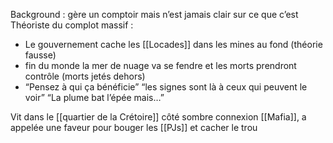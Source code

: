 Background : gère un comptoir mais n’est jamais clair sur ce que c’est
Théoriste du complot massif :
- Le gouvernement cache les [[Locades]] dans les mines au fond (théorie fausse)
- fin du monde la mer de nuage va se fendre et les morts prendront contrôle (morts jetés dehors)
- “Pensez à qui ça bénéficie” “les signes sont là à ceux qui peuvent le voir” “La plume bat l’épée mais…”

Vit dans le [[quartier de la Crétoire]]
côté sombre connexion [[Mafia]], a appelée une faveur pour bouger les [[PJs]] et cacher le trou
